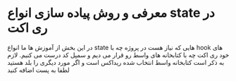 # معرفی و روش پیاده سازی انواع state در ری اکت
در این بخش از آموزش ها ما انواع state هایی که نیاز هست در پروژه چه با hook های خود ری اکت چه با کتابخانه های واسط رو قرار می دیم و سمپل کد درست می کنیم. لازم به ذکر است کتابخانه واسط انتخاب شده ریداکس است و اگر مورد دیگری را بلد هستید لطفا به پست اضافه کنید
